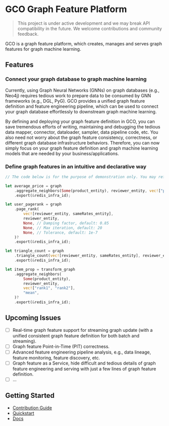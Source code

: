 # GCO Graph Feature Platform

> This project is under active development and we may break API compatibility in the future. We welcome contributions and community feedback.

GCO is a graph feature platform, which creates, manages and serves graph features for graph machine learning.

## Features

### Connect your graph database to graph machine learning

Currently, using Graph Neural Networks (GNNs) on graph databases (e.g., Neo4j) requires tedious work to prepare data to be consumed by GNN frameworks (e.g., DGL, PyG). GCO provides a unified graph feature definition and feature engineering pipeline, which can be used to connect your graph database effortlessly to downstream graph machine learning.

By defining and deploying your graph feature definition in GCO, you can save tremendous efforts of writing, maintaining and debugging the tedious data mapper, connector, dataloader, sampler, data pipeline code, etc. You also need not worry about the graph feature consistency, correctness, or different graph database infrastructure behaviors. Therefore, you can now simply focus on your graph feature definition and graph machine learning models that are needed by your business/applications.

### Define graph features in an intuitive and declarative way

```rust
// The code below is for the purpose of demonstration only. You may refer to examples/quickstart/main.rs for executable code.

let average_price = graph
    .aggregate_neighbors(Some(product_entity), reviewer_entity, vec!["price"], "mean")?
    .export(&redis_infra_id);

let user_pagerank = graph
    .page_rank(
        vec![reviewer_entity, sameRates_entity],
        reviewer_entity,
        None, // Damping factor, default: 0.85
        None, // Max iteration, default: 20
        None, // Tolerance, default: 1e-7
    )?
    .export(&redis_infra_id);

let triangle_count = graph
    .triangle_count(vec![reviewer_entity, sameRates_entity], reviewer_entity)?
    .export(&redis_infra_id);

let item_prop = transform_graph
    .aggregate_neighbors(
        Some(product_entity),
        reviewer_entity,
        vec!["rank1", "rank2"],
        "mean",
    )?
    .export(&redis_infra_id);
```

## Upcoming Issues

- [ ] Real-time graph feature support for streaming graph update (with a unified consistent graph feature definition for both batch and streaming).
- [ ] Graph feature Point-in-Time (PIT) correctness.
- [ ] Advanced feature engineering pipeline analysis, e.g., data lineage, feature monitoring, feature discovery, etc.
- [ ] Graph feature as a Service, hide difficult and tedious details of graph feature engineering and serving with just a few lines of graph feature definition.
- [ ] ...

## Getting Started

- [Contribution Guide](./CONTRIBUTING.md)
- [Quickstart](./examples/quickstart/)
- [Docs](./docs/)
